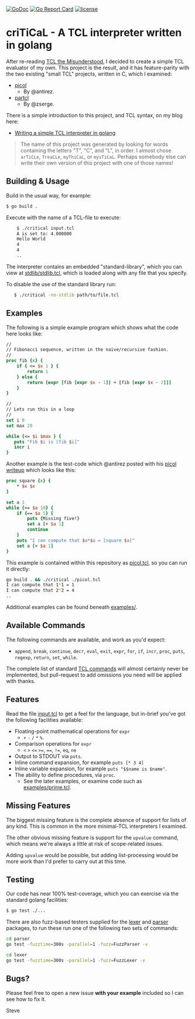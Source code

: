 [![GoDoc](https://img.shields.io/static/v1?label=godoc&message=reference&color=blue)](https://pkg.go.dev/github.com/skx/critical)
[![Go Report Card](https://goreportcard.com/badge/github.com/skx/critical)](https://goreportcard.com/report/github.com/skx/critical)
[![license](https://img.shields.io/github/license/skx/critical.svg)](https://github.com/skx/critical/blob/master/LICENSE)


# criTiCaL - A TCL interpreter written in golang

After re-reading [TCL the Misunderstood](http://antirez.com/articoli/tclmisunderstood.html), I decided to create a simple TCL evaluator of my own.  This project is the result, and it has feature-parity with the two existing "small TCL" projects, written in C, which I examined:

* [picol](http://oldblog.antirez.com/page/picol.html)
  - By @antirez.
* [partcl](https://zserge.com/posts/tcl-interpreter/)
  - By @zserge.

There is a simple introduction to this project, and TCL syntax, on my blog here:

* [Writing a simple TCL interpreter in golang](https://blog.steve.fi/writing_a_simple_tcl_interpreter_in_golang.html)


> The name of this project was generated by looking for words containing the letters "T", "C", and "L", in order.  I almost chose `arTiCLe`, `TreaCLe`, `myThiCaL`, or `mysTiCaL`.
> Perhaps somebody else can write their own version of this project with one of those names!



## Building & Usage

Build in the usual way, for example:

```sh
$ go build .
```

Execute with the name of a TCL-file to execute:

```sh
    $ ./critical input.tcl
    A is set to: 4.000000
    Hello World
    4
    4
    ..
```

The interpreter contains an embedded "standard-library", which you can view at [stdlib/stdlib.tcl](stdlib/stdlib.tcl), which is loaded along with any file that you specify.

To disable the use of the standard library run:

```sh
   $ ./critical -no-stdlib path/to/file.tcl
```



## Examples

The following is a simple example program which shows what the code here looks like:


```tcl
//
// Fibonacci sequence, written in the naive/recursive fashion.
//
proc fib {x} {
    if { <= $x 1 } {
        return 1
    } else {
        return [expr [fib [expr $x - 1]] + [fib [expr $x - 2]]]
    }
}

//
// Lets run this in a loop
//
set i 0
set max 20

while {<= $i $max } {
   puts "Fib $i is [fib $i]"
   incr i
}

```

Another example is the test-code which @antirez posted with his [picol writeup](http://oldblog.antirez.com/page/picol.html) which looks like this:

```tcl
proc square {x} {
    * $x $x
}

set a 1
while {<= $a 10} {
    if {== $a 5} {
        puts {Missing five!}
        set a [+ $a 1]
        continue
    }
    puts "I can compute that $a*$a = [square $a]"
    set a [+ $a 1]
}
```

This example is contained within this repository as [picol.tcl](picol.tcl), so you can run it directly:

```sh
go build . && ./critical ./picol.tcl
I can compute that 1*1 = 1
I can compute that 2*2 = 4
..
```

Additional examples can be found beneath [examples/](examples/).



## Available Commands

The following commands are available, and work as you'd expect:

* `append`, `break`, `continue`, `decr`, `eval`, `exit`, `expr`, `for`, `if`, `incr`, `proc`, `puts`, `regexp`, `return`, `set`, `while`.

The complete list of standard [TCL commands](https://www.tcl.tk/man/tcl/TclCmd/contents.html) will almost certainly never be implemented, but pull-request to add omissions you need will be applied with thanks.



## Features

Read the file [input.tcl](input.tcl) to get a feel for the language, but in-brief you've got the following facilities available:

* Floating-point mathematical operations for `expr`
  * `+` `-` `/` `*` `%`.
* Comparison operations for `expr`
  * `<` `>` `<=` `>=`, `==`, `!=`, `eq`, `ne`
* Output to STDOUT via `puts`.
* Inline command expansion, for example `puts [* 3 4]`
* Inline variable expansion, for example `puts "$$name is $name"`.
* The ability to define procedures, via `proc`.
  * See the later examples, or examine code such as [examples/prime.tcl](examples/prime.tcl).


## Missing Features

The biggest missing feature is the complete absence of support for lists of any kind.  This is common in the more minimal-TCL interpreters I examined.

The other obvious missing feature is support for the `upvalue` command, which means we're always a little at risk of scope-related issues.

Adding `upvalue` would be possible, but adding list-processing would be more work than I'd prefer to carry out at this time.



## Testing

Our code has near 100% test-coverage, which you can exercise via the standard golang facilities:

```sh
$ go test ./...
```

There are also fuzz-based testers supplied for the [lexer](lexer/) and [parser](parser/) packages, to run these run one of the following two sets of commands:

```sh
cd parser
go test -fuzztime=300s -parallel=1 -fuzz=FuzzParser -v
```

```sh
cd lexer
go test -fuzztime=300s -parallel=1 -fuzz=FuzzLexer -v

```


## Bugs?

Please feel free to open a new issue **with your example** included so I can see how to fix it.


Steve
